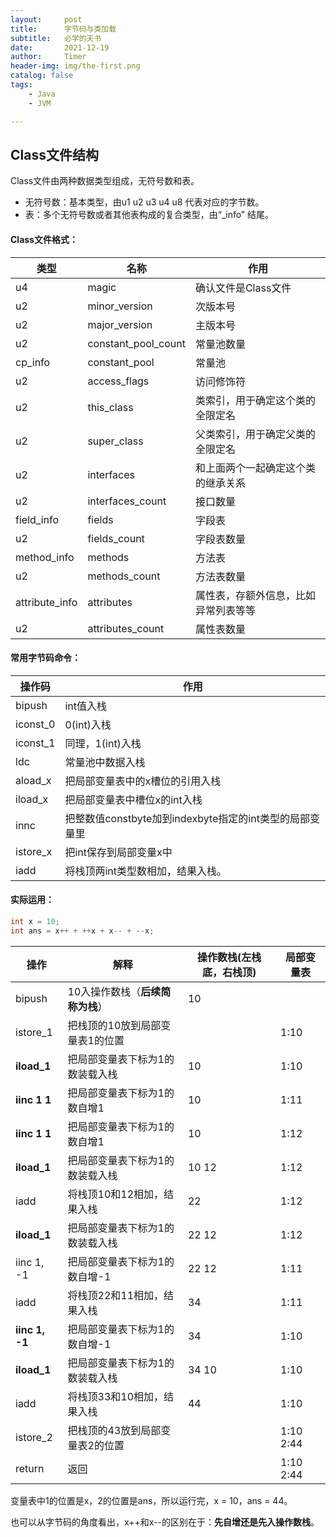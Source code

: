 ```yaml
---
layout:     post
title:      字节码与类加载
subtitle:   必学的天书
date:       2021-12-19
author:     Timer
header-img: img/the-first.png
catalog: false
tags:
    - Java
    - JVM

---
```


## Class文件结构

Class文件由两种数据类型组成，无符号数和表。

- 无符号数：基本类型，由u1 u2 u3 u4 u8 代表对应的字节数。
- 表：多个无符号数或者其他表构成的复合类型，由“_info” 结尾。

#### Class文件格式：

| 类型           | 名称                | 作用                                 |
| -------------- | ------------------- | ------------------------------------ |
| u4             | magic               | 确认文件是Class文件                  |
| u2             | minor_version       | 次版本号                             |
| u2             | major_version       | 主版本号                             |
| u2             | constant_pool_count | 常量池数量                           |
| cp_info        | constant_pool       | 常量池                               |
| u2             | access_flags        | 访问修饰符                           |
| u2             | this_class          | 类索引，用于确定这个类的全限定名     |
| u2             | super_class         | 父类索引，用于确定父类的全限定名     |
| u2             | interfaces          | 和上面两个一起确定这个类的继承关系   |
| u2             | interfaces_count    | 接口数量                             |
| field_info     | fields              | 字段表                               |
| u2             | fields_count        | 字段表数量                           |
| method_info    | methods             | 方法表                               |
| u2             | methods_count       | 方法表数量                           |
| attribute_info | attributes          | 属性表，存额外信息，比如异常列表等等 |
| u2             | attributes_count    | 属性表数量                           |

#### 常用字节码命令：

| 操作码   | 作用                                                    |
| -------- | ------------------------------------------------------- |
| bipush   | int值入栈                                               |
| iconst_0 | 0(int)入栈                                              |
| iconst_1 | 同理，1(int)入栈                                        |
| ldc      | 常量池中数据入栈                                        |
| aload_x  | 把局部变量表中的x槽位的引用入栈                         |
| iload_x  | 把局部变量表中槽位x的int入栈                            |
| innc     | 把整数值constbyte加到indexbyte指定的int类型的局部变量里 |
| istore_x | 把int保存到局部变量x中                                  |
| iadd     | 将栈顶两int类型数相加，结果入栈。                       |

#### 实际运用：

```java
int x = 10;
int ans = x++ + ++x + x-- + --x;
```



| 操作           | 解释                             | 操作数栈(左栈底，右栈顶) | 局部变量表 |
| -------------- | -------------------------------- | ------------------------ | ---------- |
| bipush         | 10入操作数栈（**后续简称为栈**） | 10                       |            |
| istore_1       | 把栈顶的10放到局部变量表1的位置  |                          | 1:10       |
| **iload_1**    | 把局部变量表下标为1的数装载入栈  | 10                       | 1:10       |
| **iinc 1 1**   | 把局部变量表下标为1的数自增1     | 10                       | 1:11       |
| **iinc 1 1**   | 把局部变量表下标为1的数自增1     | 10                       | 1:12       |
| **iload_1**    | 把局部变量表下标为1的数装载入栈  | 10 12                    | 1:12       |
| iadd           | 将栈顶10和12相加，结果入栈       | 22                       | 1:12       |
| **iload_1**    | 把局部变量表下标为1的数装载入栈  | 22 12                    | 1:12       |
| iinc 1, -1     | 把局部变量表下标为1的数自增-1    | 22 12                    | 1:11       |
| iadd           | 将栈顶22和11相加，结果入栈       | 34                       | 1:11       |
| **iinc 1, -1** | 把局部变量表下标为1的数自增-1    | 34                       | 1:10       |
| **iload_1**    | 把局部变量表下标为1的数装载入栈  | 34 10                    | 1:10       |
| iadd           | 将栈顶33和10相加，结果入栈       | 44                       | 1:10       |
| istore_2       | 把栈顶的43放到局部变量表2的位置  |                          | 1:10 2:44  |
| return         | 返回                             |                          | 1:10 2:44  |

变量表中1的位置是x，2的位置是ans，所以运行完，x = 10，ans = 44。

也可以从字节码的角度看出，x++和x--的区别在于：**先自增还是先入操作数栈**。























